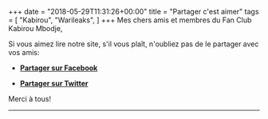 +++
date = "2018-05-29T11:31:26+00:00"
title = "Partager c'est aimer"
tags = [
    "Kabirou",
    "Warileaks",
]
+++
Mes chers amis et membres du Fan Club Kabirou Mbodje,

Si vous aimez lire notre site, s'il vous plaît, n'oubliez pas de le partager avec vos amis:

- <a href="https://www.facebook.com/sharer/sharer.php?u=warileaks.com/fr">**Partager sur  Facebook**</a>

- <a href="https://twitter.com/home?status=warileaks.com/fr">**Partager sur Twitter**</a>

Merci à tous!
<!--more-->



<hr>
